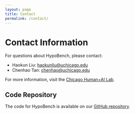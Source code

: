 ```yaml
---
layout: page
title: Contact
permalink: /contact/
---
```


# Contact Information

For questions about HypoBench, please contact:

- Haokun Liu: [haokunliu@uchicago.edu](mailto:haokunliu@uchicago.edu)
- Chenhao Tan: [chenhao@uchicago.edu](mailto:chenhao@uchicago.edu)

For more information, visit the [Chicago Human+AI Lab](https://chicagohai.github.io/).

## Code Repository

The code for HypoBench is available on our [GitHub repository](https://github.com/chicagohai/hypobench).

